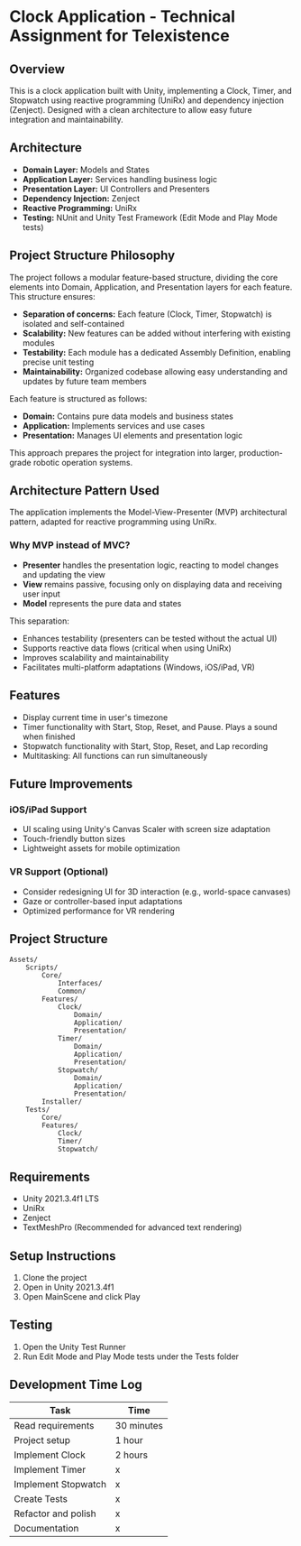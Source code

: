 # Clock Application - Technical Assignment for Telexistence

## Overview
This is a clock application built with Unity, implementing a Clock, Timer, and Stopwatch using reactive programming (UniRx) and dependency injection (Zenject).
Designed with a clean architecture to allow easy future integration and maintainability.

## Architecture
- **Domain Layer:** Models and States
- **Application Layer:** Services handling business logic
- **Presentation Layer:** UI Controllers and Presenters
- **Dependency Injection:** Zenject
- **Reactive Programming:** UniRx
- **Testing:** NUnit and Unity Test Framework (Edit Mode and Play Mode tests)

## Project Structure Philosophy
The project follows a modular feature-based structure, dividing the core elements into Domain, Application, and Presentation layers for each feature.
This structure ensures:

- **Separation of concerns:** Each feature (Clock, Timer, Stopwatch) is isolated and self-contained
- **Scalability:** New features can be added without interfering with existing modules
- **Testability:** Each module has a dedicated Assembly Definition, enabling precise unit testing
- **Maintainability:** Organized codebase allowing easy understanding and updates by future team members

Each feature is structured as follows:

- **Domain:** Contains pure data models and business states
- **Application:** Implements services and use cases
- **Presentation:** Manages UI elements and presentation logic

This approach prepares the project for integration into larger, production-grade robotic operation systems.

## Architecture Pattern Used
The application implements the Model-View-Presenter (MVP) architectural pattern, adapted for reactive programming using UniRx.

### Why MVP instead of MVC?

- **Presenter** handles the presentation logic, reacting to model changes and updating the view
- **View** remains passive, focusing only on displaying data and receiving user input
- **Model** represents the pure data and states

This separation:

- Enhances testability (presenters can be tested without the actual UI)
- Supports reactive data flows (critical when using UniRx)
- Improves scalability and maintainability
- Facilitates multi-platform adaptations (Windows, iOS/iPad, VR)

## Features
- Display current time in user's timezone
- Timer functionality with Start, Stop, Reset, and Pause. Plays a sound when finished
- Stopwatch functionality with Start, Stop, Reset, and Lap recording
- Multitasking: All functions can run simultaneously

## Future Improvements

### iOS/iPad Support
- UI scaling using Unity's Canvas Scaler with screen size adaptation
- Touch-friendly button sizes
- Lightweight assets for mobile optimization

### VR Support (Optional)
- Consider redesigning UI for 3D interaction (e.g., world-space canvases)
- Gaze or controller-based input adaptations
- Optimized performance for VR rendering

## Project Structure
```
Assets/
    Scripts/
        Core/
            Interfaces/
            Common/
        Features/
            Clock/
                Domain/
                Application/
                Presentation/
            Timer/
                Domain/
                Application/
                Presentation/
            Stopwatch/
                Domain/
                Application/
                Presentation/
        Installer/
    Tests/
        Core/
        Features/
            Clock/
            Timer/
            Stopwatch/

```

## Requirements
- Unity 2021.3.4f1 LTS
- UniRx
- Zenject
- TextMeshPro (Recommended for advanced text rendering)

## Setup Instructions
1. Clone the project
2. Open in Unity 2021.3.4f1
3. Open MainScene and click Play

## Testing
1. Open the Unity Test Runner
2. Run Edit Mode and Play Mode tests under the Tests folder

## Development Time Log
| Task | Time |
|------|------|
| Read requirements | 30 minutes |
| Project setup | 1 hour |
| Implement Clock | 2 hours |
| Implement Timer | x |
| Implement Stopwatch | x |
| Create Tests | x |
| Refactor and polish | x |
| Documentation | x |
